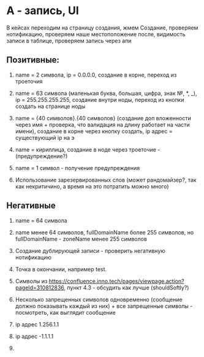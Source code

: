 # А - запись, UI

В кейсах переходим на страницу создания, жмем Создание, проверяем нотификацию, проверяем наше местоположение после, видимость записи в таблице, проверяем запись через апи

## Позитивные:

1. name = 2 символа, ip = 0.0.0.0, создание в корне, переход из троеточия

2. name = 63 символа (маленькая буква, большая, цифра, знак №, \*, \_), ip = 255.255.255.255, создание внутри ноды, переход из кнопки создать на странице ноды

3. name = {40 символов}.{40 символов} (создание доп вложенности через имя + проверка, что валидация на длину работает на части имени), создание в корне через кнопку создать, ip адрес = существующий ip на э

4. name = кириллица, создание в ноде через троеточие - (предупреждение?)

5. name = 1 символ - получение предупреждения

6. Использование зарезервированных слов (может рандомайзер?, так как некритичино, а время на это потратить можно много)

## Негативные

1. name = 64 символа

2. name менее 64 символов, fullDomainName более 255 символов, но fullDomainName - zoneName менее 255 символов

3. Создание дублирующей записи - проверить негативную нотификацию

4. Точка в окончании, например test.

5. Символы из <https://confluence.inno.tech/pages/viewpage.action?pageId=310812836>, пункт 4.3 - обсудить как лучше (shouldSoftly?)

6. Несколько запрещенных символов одновременно (сообщение должно показывать каждый из них) + все запрещенные символы - посмотреть, как выглядит сообщение

7. ip адрес 1.256.1.1

8. ip адрес -1.1.1.1

9. 